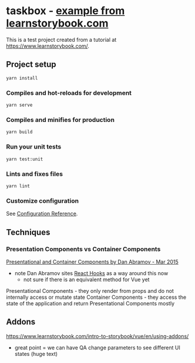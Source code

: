 # taskbox - [example from learnstorybook.com](https://www.learnstorybook.com/intro-to-storybook/vue/en/get-started/)

This is a test project created from a tutorial at https://www.learnstorybook.com/. 


## Project setup
```
yarn install
```

### Compiles and hot-reloads for development
```
yarn serve
```

### Compiles and minifies for production
```
yarn build
```

### Run your unit tests
```
yarn test:unit
```

### Lints and fixes files
```
yarn lint
```

### Customize configuration
See [Configuration Reference](https://cli.vuejs.org/config/).


## Techniques

### Presentation Components vs Container Components
[Presentational and Container Components by Dan Abramov - Mar 2015](https://medium.com/@dan_abramov/smart-and-dumb-components-7ca2f9a7c7d0)
* note Dan Abramov sites [React Hooks](https://reactjs.org/docs/hooks-custom.html) as 
  a way around this now
  * not sure if there is an equivalent method for Vue yet

Presentational Components - they only render from props and do not internally access or mutate state
Container Components - they access the state of the application and return Presentational Components mostly

## Addons
https://www.learnstorybook.com/intro-to-storybook/vue/en/using-addons/
* great point = we can have QA change parameters to see different UI states (huge text)
